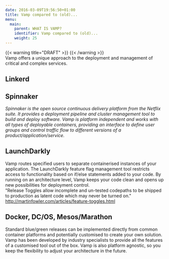 ```yaml
---
date: 2016-03-09T19:56:50+01:00
title: Vamp compared to (old)...
menu:
  main:
    parent: WHAT IS VAMP?
    identifier: Vamp compared to (old)...
    weight: 25 
---
```

{{< warning title="DRAFT" >}}
{{< /warning >}}  
Vamp offers a unique approach to the deployment and management of critical and complex services. 

## Linkerd
## Spinnaker
_Spinnaker is the open source continuous delivery platform from the Netflix suite. It provides a deployment pipeline and cluster management tool to build and deploy software. 
Vamp is platform independent and works with all types of deployable containers, providing an interface to define user groups and control traffic flow to different versions of a product/application/service._
## LaunchDarkly
Vamp routes specified users to separate containerised instances of your application. The LaunchDarkly feature flag management tool restricts access to functionality based on if/else statements added to your code.
By running on an architecture level, Vamp keeps your code clean and opens up new possibilities for deployment control.   
"Release Toggles allow incomplete and un-tested codepaths to be shipped to production as latent code which may never be turned on." http://martinfowler.com/articles/feature-toggles.html
## Docker, DC/OS, Mesos/Marathon
Standard blue/green releases can be implemented directly from common container platforms and potentially customised to create your own solution.
Vamp has been developed by industry specialists to provide all the features of a customised tool out of the box. Vamp is also platform agnostic, so you keep the flexibility to adjust your architecture in the future.

